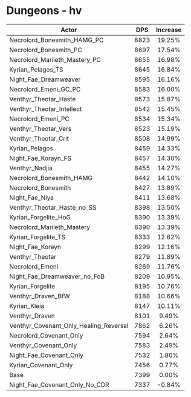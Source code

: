 # Dungeons - hv
| Actor | DPS | Increase |
|---|:---:|:---:|
|Necrolord_Bonesmith_HAMG_PC|8823|19.25%|
|Necrolord_Bonesmith_PC|8697|17.54%|
|Necrolord_Marileth_Mastery_PC|8655|16.98%|
|Kyrian_Pelagos_TS|8645|16.84%|
|Night_Fae_Dreamweaver|8595|16.16%|
|Necrolord_Emeni_GC_PC|8583|16.00%|
|Venthyr_Theotar_Haste|8573|15.87%|
|Venthyr_Theotar_Intellect|8542|15.45%|
|Necrolord_Emeni_PC|8534|15.34%|
|Venthyr_Theotar_Vers|8523|15.19%|
|Venthyr_Theotar_Crit|8508|14.99%|
|Kyrian_Pelagos|8459|14.33%|
|Night_Fae_Korayn_FS|8457|14.30%|
|Venthyr_Nadjia|8455|14.27%|
|Necrolord_Bonesmith_HAMG|8442|14.10%|
|Necrolord_Bonesmith|8427|13.89%|
|Night_Fae_Niya|8411|13.68%|
|Venthyr_Theotar_Haste_no_SS|8398|13.50%|
|Kyrian_Forgelite_HoG|8390|13.39%|
|Necrolord_Marileth_Mastery|8390|13.39%|
|Kyrian_Forgelite_TS|8333|12.62%|
|Night_Fae_Korayn|8299|12.16%|
|Venthyr_Theotar|8279|11.89%|
|Necrolord_Emeni|8269|11.76%|
|Night_Fae_Dreamweaver_no_FoB|8209|10.95%|
|Kyrian_Forgelite|8195|10.76%|
|Venthyr_Draven_BfW|8188|10.66%|
|Kyrian_Kleia|8147|10.11%|
|Venthyr_Draven|8101|9.49%|
|Venthyr_Covenant_Only_Healing_Reversal|7862|6.26%|
|Necrolord_Covenant_Only|7594|2.64%|
|Venthyr_Covenant_Only|7583|2.49%|
|Night_Fae_Covenant_Only|7532|1.80%|
|Kyrian_Covenant_Only|7456|0.77%|
|Base|7399|0.00%|
|Night_Fae_Covenant_Only_No_CDR|7337|-0.84%|
